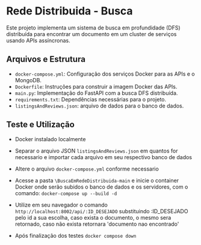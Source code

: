 # Rede Distribuida - Busca

Este projeto implementa um sistema de busca em profundidade (DFS) distribuída para encontrar um documento em um cluster de serviços usando APIs assíncronas.

## Arquivos e Estrutura

- `docker-compose.yml`: Configuração dos serviços Docker para as APIs e o MongoDB.
- `Dockerfile`: Instruções para construir a imagem Docker das APIs.
- `main.py`: Implementação do FastAPI com a busca DFS distribuída.
- `requirements.txt`: Dependências necessárias para o projeto.
- `listingsAndReviews.json`: arquivo de dados para o banco de dados.

## Teste e Utilização

- Docker instalado localmente

- Separar o arquivo JSON `listingsAndReviews.json` em quantos for necessario e importar cada arquivo em seu respectivo banco de dados

- Altere o arquivo `docker-compose.yml` conforme necessario

- Acesse a pasta `\BuscaEmRedeDistribuida-main` e inicie o container Docker onde serão subidos o banco de dados e os servidores, com o comando:
```docker-compose up --build -d```

- Utilize em seu navegador o comando 
```http://localhost:8002/api/:ID_DESEJADO```
substituindo :ID_DESEJADO pelo id a sua escolha, caso exista o documento, o mesmo sera retornado, caso não exista retornara 'documento nao encontrado'

- Após finalização dos testes 
```docker compose down```

